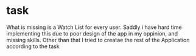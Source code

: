 # task

What is missing is a Watch List for every user. Saddly i have hard time implementing this due to poor design of the app in my oppinion, and missing skills.
Other than that I tried to creatae the rest of the Application according to the task
